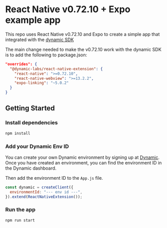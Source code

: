 # React Native v0.72.10 + Expo example app

This repo uses React Native v0.72.10 and Expo to create a simple app that integrated with the [dynamic SDK](https://docs.dynamic.xyz/react-native/introduction)

The main change needed to make the v0.72.10 work with the dynamic SDK is to add the following to package.json:

```json
"overrides": {
  "@dynamic-labs/react-native-extension": {
    "react-native": ">=0.72.10",
    "react-native-webview": ">=13.2.2",
    "expo-linking": "~5.0.2"
  }
}
```

## Getting Started

### Install dependencies

```bash
npm install
```
### Add your Dynamic Env ID

You can create your own Dynamic environment by signing up at [Dynamic](https://dynamic.xyz/). Once you have created an environment, you can find the environment ID in the Dynamic dashboard.

Then add the environment ID to the `App.js` file.

```javascript
const dynamic = createClient({
  environmentId: "--- env id ---",
}).extend(ReactNativeExtension());
```

### Run the app

```bash
npm run start
```
